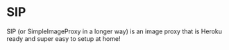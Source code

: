 # SIP
SIP (or SimpleImageProxy in a longer way) is an image proxy that is Heroku ready and super easy to setup at home!

